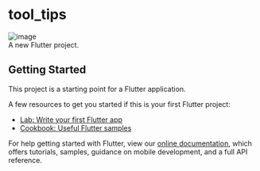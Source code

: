 # tool_tips
![image](https://github.com/shaoting0730/Flutter_learn_demo/blob/master/%E5%8A%9F%E8%83%BD%E7%B1%BBWidget/tool_tips/result.png
) <br/>
A new Flutter project.

## Getting Started

This project is a starting point for a Flutter application.

A few resources to get you started if this is your first Flutter project:

- [Lab: Write your first Flutter app](https://flutter.io/docs/get-started/codelab)
- [Cookbook: Useful Flutter samples](https://flutter.io/docs/cookbook)

For help getting started with Flutter, view our 
[online documentation](https://flutter.io/docs), which offers tutorials, 
samples, guidance on mobile development, and a full API reference.
